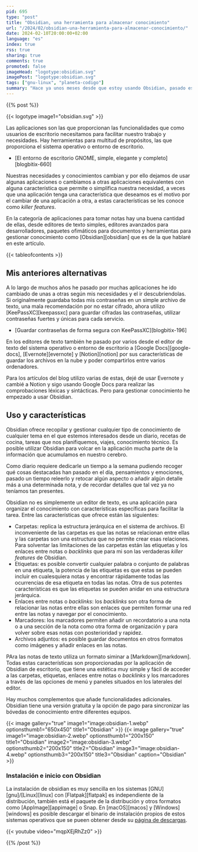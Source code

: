 ```yaml
---
pid: 695
type: "post"
title: "Obsidian, una herramienta para almacenar conocimiento"
url: "/2024/02/obsidian-una-herramienta-para-almacenar-conocimiento/"
date: 2024-02-10T20:00:00+02:00
language: "es"
index: true
rss: true
sharing: true
comments: true
promoted: false
imageHead: "logotype:obsidian.svg"
imagePost: "logotype:obsidian.svg"
tags: ["gnu-linux", "planeta-codigo"]
summary: "Hace ya unos meses desde que estoy usando Obsidian, pasado este tiempo considero que es un salto a los anteriores editores y aplicaciones de notas que he estado usando. A nivel personal como diario y otros asuntos ofrece varias funcionalidades que facilitan el gestionar el conocimiento y que no he visto en los anteriores editores que he usado. Es más que un editor de texto es una herramienta para almacenar conocimiento."
---
```


{{% post %}}

{{< logotype image1="obsidian.svg" >}}

Las aplicaciones son las que proporcionan las funcionalidades que como usuarios de escritorio necesitamos para facilitar nuestro trabajo y necesidades. Hay herramientas para multitud de propósitos, las que proporciona el sistema operativo o entorno de escritorio.

* [El entorno de escritorio GNOME, simple, elegante y completo][blogbitix-660]

Nuestras necesidades y conocimientos cambian y por ello dejamos de usar algunas aplicaciones o cambiamos a otras aplicaciones equivalentes con alguna característica que permite o simplifica nuestra necesidad, a veces que una aplicación tenga una característica que deseamos es el motivo por el cambiar de una aplicación a otra, a estas características se les conoce como _killer features_.

En la categoría de aplicaciones para tomar notas hay una buena cantidad de ellas, desde editores de texto simples, editores avanzados para desarrolladores, paquetes ofimáticos para documentos y herramientas para gestionar conocimiento como [Obsidian][obsidian] que es de la que hablaré en este artículo.

{{< tableofcontents >}}

## Mis anteriores alternativas

A lo largo de muchos años he pasado por muchas aplicaciones he ido cambiado de unas a otras según mis necesidades y el ir descubriendolas. Si originalmente guardaba todas mis contraseñas en un simple archivo de texto, una mala recomendación por no estar cifrado, ahora utilizo [KeePassXC][keepassxc] para guardar cifradas las contraseñas, utilizar contraseñas fuertes y únicas para cada servicio.

* [Guardar contraseñas de forma segura con KeePassXC][blogbitix-196]

En los editores de texto también he pasado por varios desde el editor de texto del sistema operativo o entorno de escritorio a [Google Docs][google-docs], [Evernote][evernote] y [Notion][notion] por sus características de guardar los archivos en la nube y poder compartirlos entre varios ordenadores.

Para los artículos del blog utilizo varias de estas, dejé de usar Evernote y cambié a Notion y sigo usando Google Docs para realizar las comprobaciones léxicas y sintácticas. Pero para gestionar conocimiento he empezado a usar Obsidian.

## Uso y características

Obsidian ofrece recopilar y gestionar cualquier tipo de conocimiento de cualquier tema en el que estemos interesados desde un diario, recetas de cocina, tareas que nos planifiquemos, viajes, conocimiento técnico. Es posible utilizar Obsidian para volcar en la aplicación mucha parte de la información que acumulamos en nuestro cerebro.

Como diario requiere dedicarle un tiempo a la semana pudiendo recoger qué cosas destacadas han pasado en el día, pensamientos y emociones, pasado un tiempo releerlo y retocar algún aspecto o añadir algún detalle más a una determinada nota, y de recordar detalles que tal vez ya no teníamos tan presentes.

Obsidian no es simplemente un editor de texto, es una aplicación para organizar el conocimiento con características específicas para facilitar la tarea. Entre las características que ofrece están las siguientes:

* Carpetas: replica la estructura jerárquica en el sistema de archivos. El inconveniente de las carpetas es que las notas se relacionan entre ellas y las carpetas son una estructura que no permite crear esas relaciones. Para solventar las limitaciones de las carpetas están las etiquetas y los enlaces entre notas o _backlinks_ que para mi son las verdaderas _killer features_ de Obsidian.
* Etiquetas: es posible convertir cualquier palabra o conjunto de palabras en una etiqueta, la potencia de las etiquetas es que estas se pueden incluir en cualesquiera notas y encontrar rápidamente todas las ocurrencias de esa etiqueta en todas las notas. Otra de sus potentes características es que las etiquetas se pueden anidar en una estructura jerárquica.
* Enlaces entre notas o _backlinks_: los _backlinks_ son otra forma de relacionar las notas entre ellas son enlaces que permiten formar una red entre las notas y navegar por el conocimiento.
* Marcadores: los marcadores permiten añadir un recordatorio a una nota o a una sección de la nota como otra forma de organización y para volver sobre esas notas con posterioridad y rapidez.
* Archivos adjuntos: es posible guardar documentos en otros formatos como imágenes y añadir enlaces en las notas.

PAra las notas de texto utiliza un formato siminar a [Markdown][markdown]. Todas estas características son proporcionadas por la aplicación de Obsidian de escritorio, que tiene una estética muy simple y fácil de acceder a las carpetas, etiquetas, enlaces entre notas o _backlinks_ y los marcadores a través de las opciones de menú y paneles situados en los laterales del editor.

Hay muchos complementos que añade funcionalidades adicionales. Obsidian tiene una versión gratuita y la opción de pago para sincronizar las bóvedas de conocimiento entre diferentes equipos.

{{< image
    gallery="true"
    image1="image:obsidian-1.webp" optionsthumb1="650x450" title1="Obsidian" >}}
{{< image
    gallery="true"
    image1="image:obsidian-2.webp" optionsthumb1="200x150" title1="Obsidian"
    image2="image:obsidian-3.webp" optionsthumb2="200x150" title2="Obsidian"
    image3="image:obsidian-4.webp" optionsthumb3="200x150" title3="Obsidian"
    caption="Obsidian" >}}

### Instalación e inicio con Obsidian

La instalación de obsidian es muy sencilla en los sistemas [GNU][gnu]/[Linux][linux] con [Flatpak][flatpak] es independiente de la distribución, también está el paquete de la distribución y otros formatos como [AppImage][appimage] o Snap. En [macOS][macos] y [Windows][windows] es posible descargar el binario de instalación propios de estos sistemas operativos que se pueen obtener desde su [página de descargas](https://obsidian.md/download).

{{< youtube
    video="mqpXEjRhZz0" >}}

{{% /post %}}
